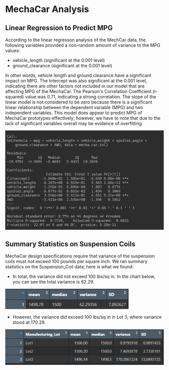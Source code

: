 # MechaCar Analysis

## Linear Regression to Predict MPG

According to the linear regresson analysis of the MechCar data, the following variables provided a non-random amount of variance to the MPG values:

* vehicle_length (significant at the 0.001 level)
* ground_clearance (significant at the 0.001 level)

In other words, vehicle length and ground clearance have a significant impact on MPG. The Intercept was also significant at the 0.001 level, indicating there are other factors not included in our model that are affecting MPG of the MechaCar. The Pearson's Correlation Coefficient (r-squared) value was 0.71, indicating a strong correlation. The slope of the linear model is not considered to be zero because there is a significant linear relationship between the dependent variable (MPG) and two independent variables. This model does appear to predict MPG of MechaCar prototypes effectively; however, we have to note that due to the lack of significant variables overall may be evidence of overfitting. 

![Linear Regression Model Output](challenge/resources/linear_regression_output.png)




## Summary Statistics on Suspension Coils

MechaCar design specifications require that variance of the suspension coils must not exceed 100 pounds per square inch. We ran summary statistics on the Suspension_Coil data; here is what we found:

* In total, the variance did not exceed 100 lbs/sq in. In the chart below, you can see the total variance is 62.29.

![Summary Stats for All Suspension Coils](challenge/resources/total_summary.png)

* However, the variance did exceed 100 lbs/sq in in Lot 3, where variance stood at 170.29.

![Lot Summary Stats](challenge/resources/lot_summary.png)



